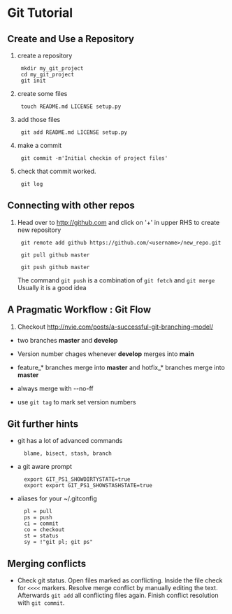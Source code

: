 # Git Tutorial

## Create and Use a Repository

1. create a repository

        mkdir my_git_project
        cd my_git_project
        git init

1. create some files

        touch README.md LICENSE setup.py

1. add those files

        git add README.md LICENSE setup.py

1. make a commit

        git commit -m'Initial checkin of project files'

1. check that commit worked.

        git log


## Connecting with other repos

1. Head over to http://github.com and click on '+' in upper RHS to create new repository

        git remote add github https://github.com/<username>/new_repo.git

        git pull github master

        git push github master


   The command `git push` is a combination of `git fetch` and `git merge`
   Usually it is a good idea 


## A Pragmatic Workflow : Git Flow

1. Checkout http://nvie.com/posts/a-successful-git-branching-model/

- two branches **master** and **develop**

- Version number chages whenever **develop** merges into **main**

- feature_\* branches merge into **master** and hotfix_\* branches merge into **master**

- always merge with --no-ff

- use `git tag` to mark set version numbers


## Git further hints

- git has a lot of advanced commands

        blame, bisect, stash, branch

- a git aware prompt

        export GIT_PS1_SHOWDIRTYSTATE=true
        export export GIT_PS1_SHOWSTASHSTATE=true

- aliases for your ~/.gitconfig

        pl = pull
        ps = push
        ci = commit
        co = checkout
        st = status
        sy = !"git pl; git ps"

## Merging conflicts

- Check git status.
  Open files marked as conflicting.
  Inside the file check for `<<<<` markers.
  Resolve merge conflict by manually editing the text.
  Afterwards `git add` all conflicting files again.
  Finish conflict resolution with `git commit`.


